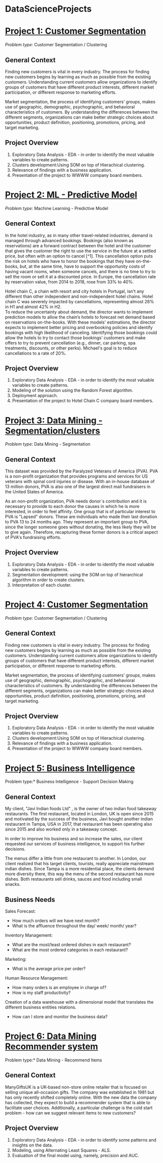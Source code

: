 # DataScienceProjects

# [Project 1: Customer Segmentation ](https://github.com/BeatrizChumbinho/customer_segmentationWWW)

*Problem type:* Customer Segmentation / Clustering

## General Context

Finding new customers is vital in every industry. The process for finding new
customers begins by learning as much as possible from the existing customers.
Understanding current customers allow organizations to identify groups of
customers that have different product interests, different market
participation, or different response to marketing efforts.

Market segmentation, the process of identifying customers’ groups, makes use
of geographic, demographic, psychographic, and behavioral characteristics of
customers. By understanding the differences between the different segments,
organizations can make better strategic choices about opportunities, product
definition, positioning, promotions, pricing, and target marketing.


## Project Overview

1. Exploratory Data Analysis - EDA - in order to identify the most valuable variables to create patterns.
2. Clusters development:Using SOM on top of Hierachical clustering.
3. Relevance of findings with a business application.
4. Presentation of the project to WWWW company board members.



# [Project 2: ML - Predictive Model ](https://github.com/BeatrizChumbinho/PredictiveModel_HotelCancelations)

*Problem type:* Machine Learning - Predictive Model

## General Context

In the hotel industry, as in many other travel-related industries, demand is managed through advanced bookings. Bookings (also known as reservations) are a forward contract between the hotel and the customer that gives the customer the right to use the service in the future at a settled price, but often with an option to cancel [^1]. This cancellation option puts the risk on hotels who have to honor the bookings that they have on-the-books, but, at the same time, have to support the opportunity costs of having vacant rooms, when someone cancels, and there is no time to try to sell the room or sell it at a discounted price. In Europe, the cancellation rate by reservation value, from 2014 to 2018, rose from 33% to 40%.

Hotel chain C, a chain with resort and city hotels in Portugal, isn't any different than other independent and non-independent hotel chains. Hotel chain C was severely impacted by cancellations, representing almost 28% in H1 and almost 42% in H2.  
To reduce the uncertainty about demand, the director wants to implement prediction models to allow the chain’s hotels to forecast net demand based on reservations on-the-books. With these models' estimations, the director expects to implement better pricing and overbooking policies and identify bookings with high likelihood of canceling. Identifying those bookings could allow the hotels to try to contact those bookings’ customers and make offers to try to prevent cancellation (e.g., dinner, car parking, spa treatments, discounts, or other perks). Michael's goal is to reduce cancellations to a rate of 20%.


## Project Overview

1. Exploratory Data Analysis - EDA - in order to identify the most valuable variables to create patterns.
2. Modeling of the solution using the Random Forest algorithm.
3. Deployment approach.
4. Presentation of the project to Hotel Chain C company board members.



# [Project 3: Data Mining - Segmentation/clusters ](https://github.com/BeatrizChumbinho/Clustering-Customer-Segmentation-for-PVA-)

*Problem type:* Data Mining - Segmentation

## General Context

This dataset was provided by the Paralyzed Veterans of America (PVA). PVA is a non-profit
organization that provides programs and services for US veterans with spinal cord injuries or disease.
With an in-house database of 13 million donors, PVA is also one of the largest direct mail fundraisers in
the United States of America.

As an non-profit organization, PVA needs donor´s contribution and it is necessary to provide to each donor the causes in which he is more interested, in order to feel affinity. 
One group that is of particular interest to PVA is "Lapsed" donors. These are individuals who made their last donation to PVA 13 to 24 months ago. They represent an important group to PVA, since the longer someone goes without donating, the less likely they will be to give again. Therefore, recapturing these former donors is a critical aspect of PVA's fundraising efforts.


## Project Overview

1. Exploratory Data Analysis - EDA - in order to identify the most valuable variables to create patterns.
2. Segmentation development: using the SOM on top of hierarchical algorithm in order to create clusters.
3. Interpretation of each cluster.


# [Project 4: Customer Segmentation ](https://github.com/BeatrizChumbinho/customer_segmentationWWW)

*Problem type:* Customer Segmentation / Clustering

## General Context

Finding new customers is vital in every industry. The process for finding new
customers begins by learning as much as possible from the existing customers.
Understanding current customers allow organizations to identify groups of
customers that have different product interests, different market
participation, or different response to marketing efforts.

Market segmentation, the process of identifying customers’ groups, makes use
of geographic, demographic, psychographic, and behavioral characteristics of
customers. By understanding the differences between the different segments,
organizations can make better strategic choices about opportunities, product
definition, positioning, promotions, pricing, and target marketing.


## Project Overview

1. Exploratory Data Analysis - EDA - in order to identify the most valuable variables to create patterns.
2. Clusters development:Using SOM on top of Hierachical clustering.
3. Relevance of findings with a business application.
4. Presentation of the project to WWWW company board members.






# [Project 5: Business Intelligence ](https://app.powerbi.com/groups/b3ae7c72-8805-4682-b07f-50014952b201/reports/220eea07-9936-475c-9da8-b2496a6921f6/ReportSection2e8fe454bd31e47b8c8a)

Problem type:* Business Intelligence - Support Decision Making

## General Context

My client, "Javi Indian foods Ltd" , is the owner of two indian food takeaway restaurants. The first restaurant, located in London, UK is open since 2015 and motivated by the success of the business, Javi bought another indian restaurant in Tampa, USA in 2017, that restaurant has been operating also since 2015 and also worked only in a takeaway concept. 

In order to improve his business and so increase the sales, our client requested our services of business intelligence, to support his further decisions.

The menus differ a little from one restaurant to another. In London, our client realized that his target clients, tourists, really appreciate mainstream indian dishes. Since Tampa is a more residential place, the clients demand more diversity there, this way the menu of the second restaurant has more dishes. Both restaurants sell drinks, sauces and food including small snacks.

## Business Needs
Sales Forecast:
 - How much orders will we have next month?
 - What is the affluence throughout the day/ week/ month/ year? 

Inventory Management: 
 - What are the most/least ordered dishes in each restaurant?
 - What are the most ordered categories in each restaurant?

Marketing: 
 - What is the average price per order?

Human Resource Management:
 - How many orders is an employee in charge of?
 - How is my staff productivity?

Creation of a data warehouse with a dimensional model that translates the different business entities relations. 
 - How can I store and monitor the business data?





 # [Project 6: Data Mining Recommender system](https://github.com/BeatrizChumbinho/RecommenderSystem)

Problem type:* Data Mining - Recommend Items

## General Context

ManyGiftsUK is a UK-based non-store online retailer that is focused on selling unique all-occasion gifts. The company was established in 1981 but has only recently shifted completely online. With the new data the company has collected, they expect to build a recommender system that is able to facilitate user choices.
Additionally, a particular challenge is the cold start problem - how can we suggest relevant items to new customers?

## Project Overview

1. Exploratory Data Analysis - EDA - in order to identify some patterns and insights on the data.
2. Modeling, using Alternating Least Squares - ALS.
3. Evaluation of the final model using, namely, precision and AUC.
